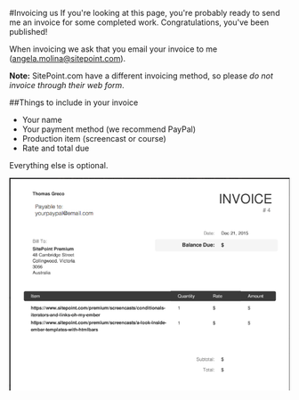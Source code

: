 #Invoicing us
If you're looking at this page, you're probably ready to send me an invoice for some completed work. Congratulations, you've been published!

When invoicing we ask that you email your invoice to me (angela.molina@sitepoint.com). 

**Note:** SitePoint.com have a different invoicing method, so please *do not invoice through their web form*.

##Things to include in your invoice

- Your name
- Your payment method (we recommend PayPal)
- Production item (screencast or course)  
- Rate and total due

Everything else is optional.


![Invoice example](Images/Invoice-exampleV1.png)